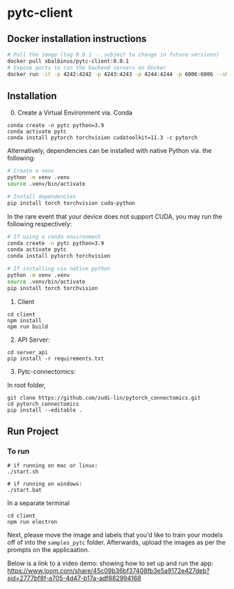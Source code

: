 # pytc-client

## Docker installation instructions

```bash
# Pull the image (tag 0.0.1 -- subject to change in future versions)
docker pull xbalbinus/pytc-client:0.0.1
# Expose ports to run the backend servers on Docker
docker run -it -p 4242:4242 -p 4243:4243 -p 4244:4244 -p 6006:6006 --shm-size=8g xbalbinus/pytc-client:0.0.1
```

## Installation
0. Create a Virtual Environment via. Conda

```
conda create -n pytc python=3.9
conda activate pytc
conda install pytorch torchvision cudatoolkit=11.3 -c pytorch
```

Alternatively, dependencies can be installed with native Python via. the following:

```bash
# Create a venv
python -m venv .venv
source .venv/bin/activate

# Install dependencies
pip install torch torchvision cuda-python
```

In the rare event that your device does not support CUDA, you may run the following respectively:

```bash
# If using a conda environment
conda create -n pytc python=3.9
conda activate pytc
conda install pytorch torchvision

# If installing via native python
python -m venv .venv
source .venv/bin/activate
pip install torch torchvision
```

1. Client
```
cd client
npm install
npm run build
```

2. API Server:
```
cd server_api
pip install -r requirements.txt
```

3. Pytc-connectomics:

In root folder,
```
git clone https://github.com/zudi-lin/pytorch_connectomics.git
cd pytorch_connectomics
pip install --editable .
```

## Run Project
### To run
```
# if running on mac or linux:
./start.sh

# if running on windows:
./start.bat

```
In a separate terminal
```
cd client
npm run electron
```

Next, please move the image and labels that you'd like to train your models off of into the `samples_pytc` folder. 
Afterwards, upload the images as per the prompts on the applicaation.

Below is a link to a video demo: showing how to set up and run the app:
https://www.loom.com/share/45c09b36bf37408fb3e5a9172e427deb?sid=2777bf8f-a705-4d47-b17a-adf882994168